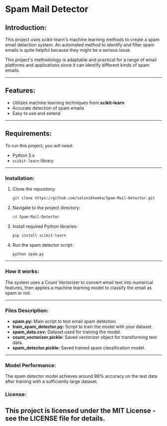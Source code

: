 # Spam Mail Detector

## Introduction:  
This project uses scikit-learn's machine learning methods to create a spam email detection system.  An automated method to identify and filter spam emails is quite helpful because they might be a serious issue.

 This project's methodology is adaptable and practical for a range of email platforms and applications since it can identify different kinds of spam emails.

---

## Features: 
- Utilizes machine learning techniques from **scikit-learn**  
- Accurate detection of spam emails  
- Easy to use and extend  

---

## Requirements: 
To run this project, you will need:  
- Python 3.x  
- `scikit-learn` library  

---

### Installation:

1. Clone the repository:
   ```bash
   git clone https://github.com/salonikhemka/Spam-Mail-Detector.git
2. Navigate to the project directory:
   ```bash
   cd Spam-Mail-Detector
3. Install required Python libraries:
   ```bash
   pip install scikit-learn
4. Run the spam detector script:
   ```bash
   python spam.py

---


### How it works:

The system uses a Count Vectorizer to convert email text into numerical features, then applies a machine learning model to classify the email as spam or not.

---

### Files Description:

- **spam.py:** Main script to test email spam detection.
- **train_spam_detector.py:** Script to train the model with your dataset.
- **spam_data.csv:** Dataset used for training the model.
- **count_vectorizer.pickle:** Saved vectorizer object for transforming text data.
- **spam_detector.pickle:** Saved trained spam classification model.

---

### Model Performance:

The spam detector model achieves around 98% accuracy on the test data after training with a sufficiently large dataset.

### License:

This project is licensed under the MIT License - see the LICENSE file for details.
---

